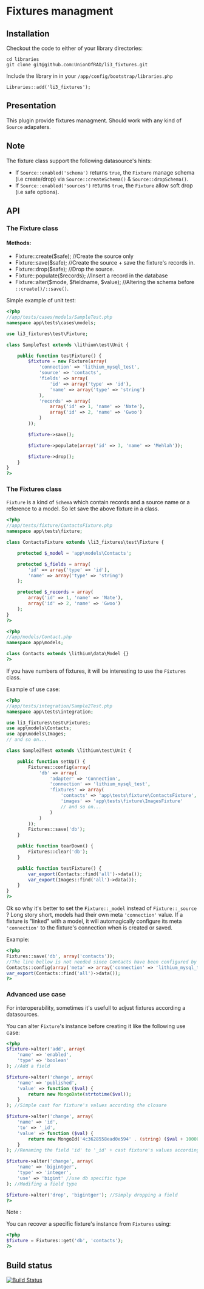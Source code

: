# Fixtures managment

## Installation

Checkout the code to either of your library directories:

```
cd libraries
git clone git@github.com:UnionOfRAD/li3_fixtures.git
```

Include the library in in your `/app/config/bootstrap/libraries.php`

```
Libraries::add('li3_fixtures');
```

## Presentation

This plugin provide fixtures managment. Should work with any kind of `Source` adapaters.

## Note

The fixture class support the following datasource's hints:
- If `Source::enabled('schema')` returns `true`, the `Fixture` manage schema (i.e create/drop) via `Source::createSchema()` & `Source::dropSchema()`.
- If `Source::enabled('sources')` returns `true`, the `Fixture` allow soft drop (i.e safe options).

## API

### The Fixture class

#### Methods:

- Fixture::create($safe); //Create the source only
- Fixture::save($safe); //Create the source + save the fixture's records in.
- Fixture::drop($safe); //Drop the source.
- Fixture::populate($records); //Insert a record in the database
- Fixture::alter($mode, $fieldname, $value); //Altering the schema before `::create()/::save()`.

Simple example of unit test:

```php
<?php
//app/tests/cases/models/SampleTest.php
namespace app\tests\cases\models;

use li3_fixtures\test\Fixture;

class SampleTest extends \lithium\test\Unit {

	public function testFixture() {
		$fixture = new Fixture(array(
			'connection' => 'lithium_mysql_test',
			'source' => 'contacts',
			'fields' => array(
				'id' => array('type' => 'id'),
				'name' => array('type' => 'string')
			),
			'records' => array(
				array('id' => 1, 'name' => 'Nate'),
				array('id' => 2, 'name' => 'Gwoo')
			)
		));

		$fixture->save();

		$fixture->populate(array('id' => 3, 'name' => 'Mehlah'));

		$fixture->drop();
	}
}
?>
```

### The Fixtures class

`Fixture` is a kind of `Schema` which contain records and a source name or a reference to a model.
So let save the above fixture in a class.

```php
<?php
//app/tests/fixture/ContactsFixture.php
namespace app\tests\fixture;

class ContactsFixture extends \li3_fixtures\test\Fixture {

	protected $_model = 'app\models\Contacts';

	protected $_fields = array(
		'id' => array('type' => 'id'),
		'name' => array('type' => 'string')
	);

	protected $_records = array(
		array('id' => 1, 'name' => 'Nate'),
		array('id' => 2, 'name' => 'Gwoo')
	);
}
?>
```

```php
<?php
//app/models/Contact.php
namespace app\models;

class Contacts extends \lithium\data\Model {}
?>
```

If you have numbers of fixtures, it will be interesting to use the `Fixtures` class.

Example of use case:

```php
<?php
//app/tests/integration/Sample2Test.php
namespace app\tests\integration;

use li3_fixtures\test\Fixtures;
use app\models\Contacts;
use app\models\Images;
// and so on...

class Sample2Test extends \lithium\test\Unit {

	public function setUp() {
		Fixtures::config(array(
			'db' => array(
				'adapter' => 'Connection',
				'connection' => 'lithium_mysql_test',
				'fixtures' => array(
					'contacts' => 'app\tests\fixture\ContactsFixture',
					'images' => 'app\tests\fixture\ImagesFixture'
					// and so on...
				)
			)
		));
		Fixtures::save('db');
	}

	public function tearDown() {
		Fixtures::clear('db');
	}

	public function testFixture() {
		var_export(Contacts::find('all')->data());
		var_export(Images::find('all')->data());
	}
}
?>
```

Ok so why it's better to set the `Fixture::_model` instead of `Fixture::_source` ? Long story short,
models had their own meta `'connection'` value. If a fixture is "linked" with a model, it will
automagically configure its meta `'connection'` to the fixture's connection when is created or saved.

Example:

```php
<?php
Fixtures::save('db', array('contacts'));
//The line bellow is not needed since Contacts have been configured by ContactsFixture.
Contacts::config(array('meta' => array('connection' => 'lithium_mysql_test')));
var_export(Contacts::find('all')->data());
?>
```

### Advanced use case

For interoperability, sometimes it's usefull to adjust fixtures according a datasources.

You can alter `Fixture`'s instance before creating it like the following use case:

```php
<?php
$fixture->alter('add', array(
	'name' => 'enabled',
	'type' => 'boolean'
); //Add a field

$fixture->alter('change', array(
	'name' => 'published',
	'value' => function ($val) {
		return new MongoDate(strtotime($val));
	}
); //Simple cast for fixture's values according the closure

$fixture->alter('change', array(
	'name' => 'id',
	'to' => '_id',
	'value' => function ($val) {
		return new MongoId('4c3628558ead0e594' . (string) ($val + 1000000));
	}
); //Renaming the field 'id' to '_id' + cast fixture's values according the closure

$fixture->alter('change', array(
	'name' => 'bigintger',
	'type' => 'integer',
	'use' => 'bigint' //use db specific type
); //Modifing a field type

$fixture->alter('drop', 'bigintger'); //Simply dropping a field
?>
```

Note :

You can recover a specific fixture's instance from `Fixtures` using:

```php
<?php
$fixture = Fixtures::get('db', 'contacts');
?>
```

## Build status
[![Build Status](https://secure.travis-ci.org/UnionOfRAD/li3_fixtures.png?branch=master)](http://travis-ci.org/UnionOfRAD/li3_fixtures)
